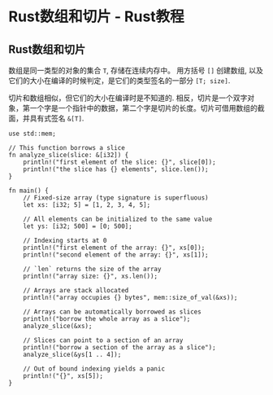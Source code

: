 # Rust数组和切片 - Rust教程

## Rust数组和切片

数组是同一类型的对象的集合 `T`, 存储在连续内存中。 用方括号 `[]` 创建数组, 以及它们的大小在编译的时候判定，是它们的类型签名的一部分 `[T; size]`.

切片和数组相似，但它们的大小在编译时是不知道的. 相反，切片是一个双字对象，第一个字是一个指针中的数据，第二个字是切片的长度。切片可借用数组的截面，并具有式签名 `&[T]`.

```
use std::mem;

// This function borrows a slice
fn analyze_slice(slice: &[i32]) {
    println!("first element of the slice: {}", slice[0]);
    println!("the slice has {} elements", slice.len());
}

fn main() {
    // Fixed-size array (type signature is superfluous)
    let xs: [i32; 5] = [1, 2, 3, 4, 5];

    // All elements can be initialized to the same value
    let ys: [i32; 500] = [0; 500];

    // Indexing starts at 0
    println!("first element of the array: {}", xs[0]);
    println!("second element of the array: {}", xs[1]);

    // `len` returns the size of the array
    println!("array size: {}", xs.len());

    // Arrays are stack allocated
    println!("array occupies {} bytes", mem::size_of_val(&xs));

    // Arrays can be automatically borrowed as slices
    println!("borrow the whole array as a slice");
    analyze_slice(&xs);

    // Slices can point to a section of an array
    println!("borrow a section of the array as a slice");
    analyze_slice(&ys[1 .. 4]);

    // Out of bound indexing yields a panic
    println!("{}", xs[5]);
}

```

 